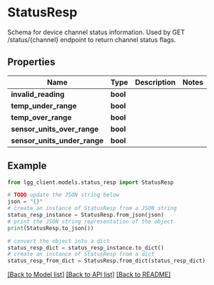 # StatusResp

Schema for device channel status information.  Used by GET /status/{channel} endpoint to return channel status flags.

## Properties

Name | Type | Description | Notes
------------ | ------------- | ------------- | -------------
**invalid_reading** | **bool** |  | 
**temp_under_range** | **bool** |  | 
**temp_over_range** | **bool** |  | 
**sensor_units_over_range** | **bool** |  | 
**sensor_units_under_range** | **bool** |  | 

## Example

```python
from lgg_client.models.status_resp import StatusResp

# TODO update the JSON string below
json = "{}"
# create an instance of StatusResp from a JSON string
status_resp_instance = StatusResp.from_json(json)
# print the JSON string representation of the object
print(StatusResp.to_json())

# convert the object into a dict
status_resp_dict = status_resp_instance.to_dict()
# create an instance of StatusResp from a dict
status_resp_from_dict = StatusResp.from_dict(status_resp_dict)
```
[[Back to Model list]](../README.md#documentation-for-models) [[Back to API list]](../README.md#documentation-for-api-endpoints) [[Back to README]](../README.md)


